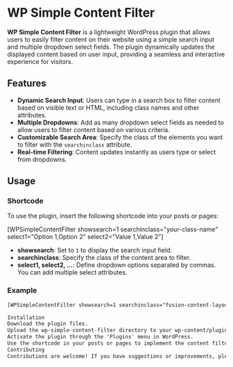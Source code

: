 # WP Simple Content Filter

**WP Simple Content Filter** is a lightweight WordPress plugin that allows users to easily filter content on their website using a simple search input and multiple dropdown select fields. The plugin dynamically updates the displayed content based on user input, providing a seamless and interactive experience for visitors.

## Features

- **Dynamic Search Input**: Users can type in a search box to filter content based on visible text or HTML, including class names and other attributes.
- **Multiple Dropdowns**: Add as many dropdown select fields as needed to allow users to filter content based on various criteria.
- **Customizable Search Area**: Specify the class of the elements you want to filter with the `searchinclass` attribute.
- **Real-time Filtering**: Content updates instantly as users type or select from dropdowns.

## Usage

### Shortcode

To use the plugin, insert the following shortcode into your posts or pages:

[WPSimpleContentFilter showsearch=1 searchinclass="your-class-name" select1="Option 1,Option 2" select2="Value 1,Value 2"]


- **showsearch**: Set to `1` to display the search input field.
- **searchinclass**: Specify the class of the content area to filter.
- **select1, select2, ...**: Define dropdown options separated by commas. You can add multiple select attributes.

### Example

```html
[WPSimpleContentFilter showsearch=1 searchinclass="fusion-content-layout-column" select1="Option A,Option B" select2="Value X,Value Y"]

Installation
Download the plugin files.
Upload the wp-simple-content-filter directory to your wp-content/plugins directory.
Activate the plugin through the 'Plugins' menu in WordPress.
Use the shortcode in your posts or pages to implement the content filter.
Contributing
Contributions are welcome! If you have suggestions or improvements, please open an issue or submit a pull request.
